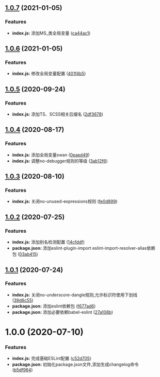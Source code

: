 ## [1.0.7](https://github.com/Oc-master/eslint-config-medusa/compare/1.0.6...1.0.7) (2021-01-05)


### Features

* **index.js:** 添加MS_类全局变量 ([ca44ac1](https://github.com/Oc-master/eslint-config-medusa/commit/ca44ac166e934344cf4b85311b469a35ff1a7c77))



## [1.0.6](https://github.com/Oc-master/eslint-config-medusa/compare/v1.0.2...v1.0.6) (2021-01-05)


### Features

* **index.js:** 修改全局变量配置 ([401f4b5](https://github.com/Oc-master/eslint-config-medusa/commit/401f4b5a44f11d03f9e16c0797cd18a93f5bb6fe))



## [1.0.5](https://github.com/Oc-master/eslint-config-medusa/compare/v1.0.2...v1.0.5) (2020-09-24)


### Features

* **index.js:** 添加TS、SCSS相关后缀名 ([2df3678](https://github.com/Oc-master/eslint-config-medusa/commit/2df36789b9bf0e5b0a1814a65ae2f7466d51b608))



## [1.0.4](https://github.com/Oc-master/eslint-config-medusa/compare/v1.0.2...v1.0.4) (2020-08-17)


### Features

* **index.js:** 添加全局变量swan ([0eaed49](https://github.com/Oc-master/eslint-config-medusa/commit/0eaed490e53294579b1856f1497966966c3444d5))
* **index.js:** 调整no-debugger规则的等级 ([3ab12f6](https://github.com/Oc-master/eslint-config-medusa/commit/3ab12f64f51ee339d2d5716ce85f5fcb0762fbf6))



## [1.0.3](https://github.com/Oc-master/eslint-config-medusa/compare/v1.0.2...v1.0.3) (2020-08-10)


### Features

* **index.js:** 关闭no-unused-expressions规则 ([fe0d899](https://github.com/Oc-master/eslint-config-medusa/commit/fe0d899ee3d3921f5bc716f19d3590ac9bbc2bed))



## [1.0.2](https://github.com/Oc-master/eslint-config-medusa/compare/v1.0.1...v1.0.2) (2020-07-25)


### Features

* **index.js:** 添加别名检测配置 ([14cfddf](https://github.com/Oc-master/eslint-config-medusa/commit/14cfddfef652c84e2f208837fcc637f5fe04d93b))
* **package.json:** 添加eslint-plugin-import eslint-import-resolver-alias依赖包 ([03ab415](https://github.com/Oc-master/eslint-config-medusa/commit/03ab415af142861561b00ab96716b8034984d916))



## [1.0.1](https://github.com/Oc-master/eslint-config-medusa/compare/v1.0.0...v1.0.1) (2020-07-24)


### Features

* **index.js:** 关闭no-underscore-dangle规则,允许标识符使用下划线 ([39d6c55](https://github.com/Oc-master/eslint-config-medusa/commit/39d6c55dea1a4ae0ff20e23bd3c181de4e2ac5d7))
* **package.json:** 添加eslint依赖包 ([f677ad6](https://github.com/Oc-master/eslint-config-medusa/commit/f677ad6f9d39738bab92d4fd502d67e942398523))
* **package.json:** 添加必要依赖babel-eslint ([27a108b](https://github.com/Oc-master/eslint-config-medusa/commit/27a108b61dd0eed0ae31a7a8d657feb9618398a8))



# 1.0.0 (2020-07-10)


### Features

* **index.js:** 完成基础ESLint配置 ([c52d705](https://github.com/Oc-master/eslint-config-medusa/commit/c52d705fd213a09aa954702b899ee8817f73991f))
* **package.json:** 初始化package.json文件,添加生成changelog命令 ([b5df984](https://github.com/Oc-master/eslint-config-medusa/commit/b5df984a1fd2f0ee742a82224230c939bc7b25ac))

